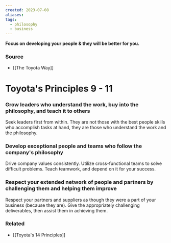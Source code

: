```yaml
---
created: 2023-07-08
aliases: 
tags:
  - philosophy
  - business
---
```

**Focus on developing your people & they will be better for you.**

### Source
- [[The Toyota Way]]

# Toyota's Principles 9 - 11

### Grow leaders who understand the work, buy into the philosophy, and teach it to others

Seek leaders first from within. They are not those with the best people skills who accomplish tasks at hand, they are those who understand the work and the philosophy.

### Develop exceptional people and teams who follow the company's philosophy

Drive company values consistently. Utilize cross-functional teams to solve difficult problems. Teach teamwork, and depend on it for your success.

### Respect your extended network of people and partners by challenging them and helping them improve

Respect your partners and suppliers as though they were a part of your business (because they are). Give the appropriately challenging deliverables, then assist them in achieving them. 

### Related
- [[Toyota's 14 Principles]]